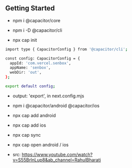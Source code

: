 ## Getting Started

- npm i @capacitor/core
- npm i -D @capacitor/cli

- npx cap init

```bash
import type { CapacitorConfig } from '@capacitor/cli';

const config: CapacitorConfig = {
  appId: 'com.vercel.senbox',
  appName: 'senbox',
  webDir: 'out',
};

export default config;
```

- output: 'export', in next.config.mjs

- npm i @capacitor/android @capacitor/ios
- npx cap add android
- npx cap add ios
- npx cap sync
- npx cap open android / ios
- src: https://www.youtube.com/watch?v=S55BrlnLup8&ab_channel=RahulBharati
